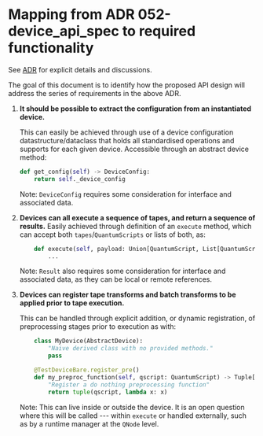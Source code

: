 # Mapping from ADR 052-device_api_spec to required functionality

See [ADR](https://github.com/PennyLaneAI/adrs/blob/master/documents/052-device_api_spec.md) for explicit details and discussions.

The goal of this document is to identify how the proposed API design will address the series of requirements in the above ADR.

1. **It should be possible to extract the configuration from an instantiated device.**
    
    This can easily be achieved through use of a device configuration datastructure/dataclass that holds all standardised operations and supports for each given device. Accessible through an abstract device method:

    ```python
    def get_config(self) -> DeviceConfig:
        return self._device_config
    ```
    Note: `DeviceConfig` requires some consideration for interface and associated data.

2. **Devices can all execute a sequence of tapes, and return a sequence of results.**
    Easily achieved through definition of an `execute` method, which can accept both `tapes`/`QuantumScripts` or lists of both, as:

    ```python
        def execute(self, payload: Union[QuantumScript, List[QuantumScript]]) -> Result:
            ...
    ```
    Note: `Result` also requires some consideration for interface and associated data, as they can be local or remote references.

3. **Devices can register tape transforms and batch transforms to be applied prior to tape execution.**

    This can be handled through explicit addition, or dynamic registration, of preprocessing stages prior to execution as with:

    ```python
        class MyDevice(AbstractDevice):
            "Naive derived class with no provided methods."
            pass

        @TestDeviceBare.register_pre()
        def my_preproc_function(self, qscript: QuantumScript) -> Tuple[Union[QuantumScript, List[QuantumScript]], Callable]:
            "Register a do nothing preprocessing function"
            return tuple(qscript, lambda x: x)
    ```
    Note: This can live inside or outside the device. It is an open question where this will be called --- within `execute` or handled externally, such as by a runtime manager at the `QNode` level.